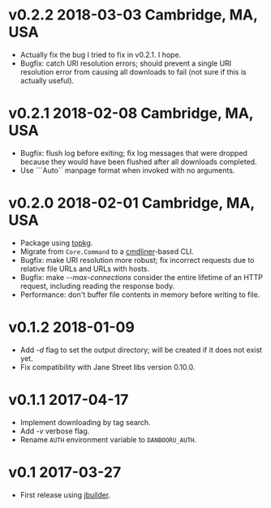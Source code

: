 # v0.2.2 2018-03-03 Cambridge, MA, USA

- Actually fix the bug I tried to fix in v0.2.1. I hope.
- Bugfix: catch URI resolution errors; should prevent a single URI resolution
  error from causing all downloads to fail (not sure if this is actually
  useful).

# v0.2.1 2018-02-08 Cambridge, MA, USA

- Bugfix: flush log before exiting; fix log messages that were dropped because
  they would have been flushed after all downloads completed.
- Use ```Auto`` manpage format when invoked with no arguments.

# v0.2.0 2018-02-01 Cambridge, MA, USA

- Package using [topkg][topkg].
- Migrate from `Core.Command` to a [cmdliner][cmdliner]-based CLI.
- Bugfix: make URI resolution more robust; fix incorrect requests due to
  relative file URLs and URLs with hosts.
- Bugfix: make _--max-connections_ consider the entire lifetime of an HTTP
  request, including reading the response body.
- Performance: don't buffer file contents in memory before writing to file.

# v0.1.2 2018-01-09

- Add _-d_ flag to set the output directory; will be created if it does not
  exist yet.
- Fix compatibility with Jane Street libs version 0.10.0.

# v0.1.1 2017-04-17

- Implement downloading by tag search.
- Add _-v_ verbose flag.
- Rename `AUTH` environment variable to `DANBOORU_AUTH`.

# v0.1 2017-03-27

- First release using [jbuilder][jbuilder].

[cmdliner]: https://github.com/dbuenzli/cmdliner
[jbuilder]: https://github.com/ocaml/dune
[topkg]: https://github.com/dbuenzli/topkg
